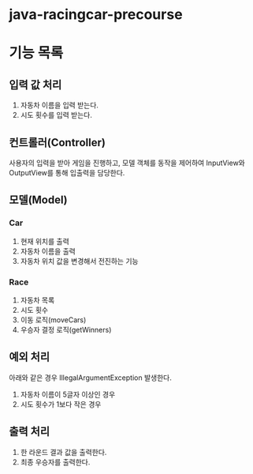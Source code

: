 # java-racingcar-precourse

# 기능 목록


## 입력 값 처리
1. 자동차 이름을 입력 받는다.
2. 시도 횟수를 입력 받는다.

## 컨트롤러(Controller)

사용자의 입력을 받아 게임을 진행하고, 모델 객체를 동작을 제어하여 InputView와 OutputView를 통해 입출력을 담당한다.


## 모델(Model)

### Car
1. 현재 위치를 출력
2. 자동차 이름을 출력
3. 자동차 위치 값을 변경해서 전진하는 기능

### Race
1. 자동차 목록
2. 시도 횟수
3. 이동 로직(moveCars)
4. 우승자 결정 로직(getWinners)

##  예외 처리

아래와 같은 경우 IllegalArgumentException 발생한다.
1. 자동차 이름이 5글자 이상인 경우
2. 시도 횟수가 1보다 작은 경우

## 출력 처리
1. 한 라운드 결과 값을 출력한다.
2. 최종 우승자를 출력한다.


